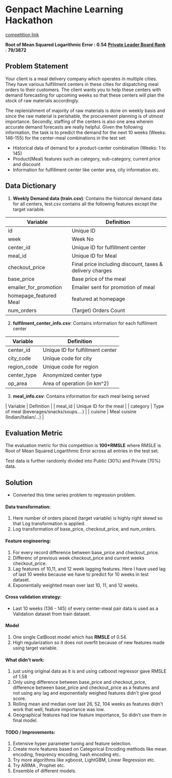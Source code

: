 # Genpact Machine Learning Hackathon

[competition link](https://datahack.analyticsvidhya.com/contest/genpact-machine-learning-hackathon/)

__Root of Mean Squared Logarithmic Error : 0.54__
[__Private Leader Board Rank__](https://datahack.analyticsvidhya.com/contest/genpact-machine-learning-hackathon/pvt_lb) : __79/3872__

## Problem Statement

Your client is a meal delivery company which operates in multiple cities. They have various fulfillment centers in these cities for dispatching meal orders to their customers. The client wants you to help these centers with demand forecasting for upcoming weeks so that these centers will plan the stock of raw materials accordingly.

The replenishment of majority of raw materials is done on weekly basis and since the raw material is perishable, the procurement planning is of utmost importance. Secondly, staffing of the centers is also one area wherein accurate demand forecasts are really helpful. Given the following information, the task is to predict the demand for the next 10 weeks (Weeks: 146-155) for the center-meal combinations in the test set:

- Historical data of demand for a product-center combination (Weeks: 1 to 145)
- Product(Meal) features such as category, sub-category, current price and discount
- Information for fulfillment center like center area, city information etc.

## Data Dictionary

1. __Weekly Demand data (train.csv)__: Contains the historical demand data for all centers, test.csv contains all the following features except the target variable.

| Variable | Definition |
| -------- | ---------- |
| id | Unique ID |
| week | Week No |
| center_id | Unique ID for fulfillment center |
| meal_id | Unique ID for Meal |
| checkout_price | Final price including discount, taxes & delivery charges | 
| base_price | Base price of the meal |
| emailer_for_promotion | Emailer sent for promotion of meal |
| homepage_featured	Meal | featured at homepage |
| num_orders | (Target) Orders Count |

2. __fulfilment_center_info.csv__: Contains information for each fulfilment center

| Variable | Definition |
| -------- | ---------- |
| center_id | Unique ID for fulfillment center |
| city_code | Unique code for city | 
| region_code | Unique code for region |
| center_type |	Anonymized center type |
| op_area |	Area of operation (in km^2) |

3. __meal_info.csv__: Contains information for each meal being served


| Variable | Definition |
| meal_id | Unique ID for the meal |
| category | Type of meal (beverages/snacks/soups….) |
| cuisine | Meal cuisine (Indian/Italian/…) |

## Evaluation Metric

The evaluation metric for this competition is __100*RMSLE__ where RMSLE is Root of Mean Squared Logarithmic Error across all entries in the test set.

Test data is further randomly divided into Public (30%) and Private (70%) data.


## Solution

- Converted this time series problem to regression problem.

#### Data transformation:

1. Here number of orders placed (target variable) is highly right skewd so that Log transformation is applied.
2. Log transformation of base_price, checkout_price, and num_orders.

#### Feature engineering:

1. For every record difference between base_price and checkout_price.
2. Differenc of previous week checkout_price and current weeks checkout_price.
3. Lag features of 10,11, and 12 week lagging features. Here I have used lag of last 10 weeks because we have to predict for 10 weeks in test dataset.
4. Exponentially weighted mean over last 10, 11, and 12 weeks.

#### Cross validation strategy:

- Last 10 weeks (136 - 145) of every center-meal pair data is used as a Validation dataset from train dataset.


#### Model
1. One single CatBoost model which has __RMSLE__ of 0.54.
2. High regularization so it does not overfit because of new features made using target variable.


#### What didn't work:
1. just using original data as it is and using catboost regressor gave RMSLE of 1.58
2. Only using difference between base_price and checkout_price, difference between base_price and checkout_price as a features and not using any lag and exponentially weighed features didn't give good score.
3. Rolling mean and median over last 26, 52, 104 weeks as features didn't work that well, feature importance was low.
4. Geographical features had low feature importance, So didn't use them in final model.


#### TODO / Improvements:

1. Extensive hyper parameter tuning and feature selection.
2. Create more features based on Categorical Encoding methods like mean encoding, freqvency encoding, hash encoding etc.
3. Try more algorithms like xgboost, LightGBM, Linear Regression etc.
4. Try ARIMA , Prophet etc.
5. Ensemble of different models.

